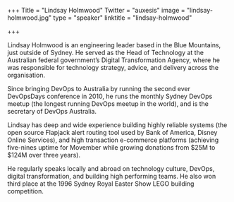 +++
Title = "Lindsay Holmwood"
Twitter = "auxesis"
image = "lindsay-holmwood.jpg"
type = "speaker"
linktitle = "lindsay-holmwood"

+++

Lindsay Holmwood is an engineering leader based in the Blue Mountains, just outside of Sydney. He served as the Head of Technology at the Australian federal government’s Digital Transformation Agency, where he was responsible for technology strategy, advice, and delivery across the organisation.

Since bringing DevOps to Australia by running the second ever DevOpsDays conference in 2010, he runs the monthly Sydney DevOps meetup (the longest running DevOps meetup in the world), and is the secretary of DevOps Australia.

Lindsay has deep and wide experience building highly reliable systems (the open source Flapjack alert routing tool used by Bank of America, Disney Online Services), and high transaction e-commerce platforms (achieving five-nines uptime for Movember while growing donations from $25M to $124M over three years).

He regularly speaks locally and abroad on technology culture, DevOps, digital transformation, and building high performing teams. He also won third place at the 1996 Sydney Royal Easter Show LEGO building competition.
